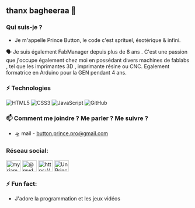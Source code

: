 ## thanx bagheeraa 💫

### Qui suis-je ?

- Je m'appelle Prince Button, le code c'est sprituel, ésotérique & infini.

🗣️ Je suis également FabManager depuis plus de 8 ans . C'est une passion que j'occupe également chez moi en possédant divers machines de fablabs , tel que les imprimantes 3D , imprimante résine ou CNC. Egalement formatrice en Arduino pour la GEN pendant 4 ans.


### ⚡ Technologies
![HTML5](https://img.shields.io/badge/-HTML5-E34F26?style=flat-square&logo=html5&logoColor=white)
![CSS3](https://img.shields.io/badge/-CSS3-1572B6?style=flat-square&logo=css3)
![JavaScript](https://img.shields.io/badge/-JavaScript-323330?style=flat-square&logo=javascript)
![GitHub](https://img.shields.io/badge/-GitHub-181717?style=flat-square&logo=github)


### 📫 Comment me joindre ? Me parler ? Me suivre ?

* 🛸 mail - button.prince.pro@gmail.com


<h3 align="left">Réseau social:</h3>
<p align="left">
<a href="https://www.linkedin.com/in/prince-button-291b0b186/" target="blank"><img align="center" src="https://raw.githubusercontent.com/rahuldkjain/github-profile-readme-generator/master/src/images/icons/Social/linked-in-alt.svg" alt="myriam denizot" height="30" width="40" /></a>
<a href="https://www.instagram.com/streamezprince/" target="blank"><img align="center" src="https://raw.githubusercontent.com/rahuldkjain/github-profile-readme-generator/master/src/images/icons/Social/instagram.svg" alt="@mydmoov" height="30" width="40" /></a>
 <a href="https://www.youtube.com/channel/UCqFC9Wxa0O87i7VC43wVaug" target="blank"><img align="center" src="https://raw.githubusercontent.com/rahuldkjain/github-profile-readme-generator/master/src/images/icons/Social/youtube.svg" alt="https://www.youtube.com/channel/ucmcjmwmooiexko71mxg6azq" height="30" width="40" /></a>
<a href="https://discord.gg/nxVXdBjqEY" target="blank"><img align="center" src="https://raw.githubusercontent.com/rahuldkjain/github-profile-readme-generator/master/src/images/icons/Social/discord.svg" alt="UnPrince#4575" height="30" width="40" /></a>
</p>



### ⚡ Fun fact:

* J'adore la programmation et les jeux vidéos
